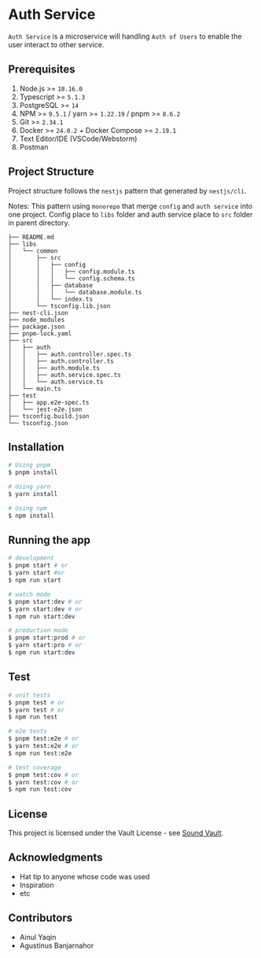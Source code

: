 # Auth Service

`Auth Service` is a microservice will handling `Auth of Users` to enable the user interact to other service.

## Prerequisites

1. Node.js >= `18.16.0`
2. Typescript >= `5.1.3`
2. PostgreSQL >= `14`
3. NPM >= `9.5.1` / yarn >= `1.22.19` / pnpm >= `8.6.2`
4. Git >= `2.34.1`
5. Docker >= `24.0.2` + Docker Compose >= `2.19.1`
6. Text Editor/IDE (VSCode/Webstorm)
8. Postman

## Project Structure
Project structure follows the `nestjs` pattern that generated by `nestjs/cli`. 

Notes: This pattern using `monorepo` that merge `config` and `auth service` into one project. Config place to `libs` folder and auth service place to `src` folder in parent directory. 

```
├── README.md
├── libs
│   └── common
│       ├── src
│       │   ├── config
│       │   │   ├── config.module.ts
│       │   │   └── config.schema.ts
│       │   ├── database
│       │   │   └── database.module.ts
│       │   └── index.ts
│       └── tsconfig.lib.json
├── nest-cli.json
├── node_modules
├── package.json
├── pnpm-lock.yaml
├── src
│   ├── auth
│   │   ├── auth.controller.spec.ts
│   │   ├── auth.controller.ts
│   │   ├── auth.module.ts
│   │   ├── auth.service.spec.ts
│   │   └── auth.service.ts
│   └── main.ts
├── test
│   ├── app.e2e-spec.ts
│   └── jest-e2e.json
├── tsconfig.build.json
└── tsconfig.json
```

## Installation

```bash
# Using pnpm
$ pnpm install

# Using yarn
$ yarn install

# Using npm
$ npm install
```

## Running the app

```bash
# development
$ pnpm start # or
$ yarn start #or
$ npm run start

# watch mode
$ pnpm start:dev # or
$ yarn start:dev # or
$ npm run start:dev

# production mode
$ pnpm start:prod # or
$ yarn start:pro # or
$ npm run start:dev
```

## Test

```bash
# unit tests
$ pnpm test # or
$ yarn test # or
$ npm run test

# e2e tests
$ pnpm test:e2e # or
$ yarn test:e2e # or
$ npm run test:e2e

# test coverage
$ pnpm test:cov # or
$ yarn test:cov # or
$ npm run test:cov
```

## License

This project is licensed under the Vault License - see <a href="https://github.com/Vault-Tech-Workspace" target="_blank">Sound Vault</a>.

## Acknowledgments

- Hat tip to anyone whose code was used
- Inspiration
- etc

## Contributors

- Ainul Yaqin
- Agustinus Banjarnahor
